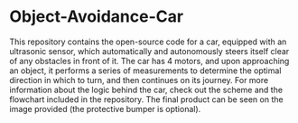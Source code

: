 # Object-Avoidance-Car

This repository contains the open-source code for a car, equipped with an ultrasonic sensor, which automatically and autonomously steers itself clear of any obstacles in front of it. The car has 4 motors, and upon approaching an object, it performs a series of measurements to determine the optimal direction in which to turn, and then continues on its journey. For more information about the logic behind the car, check out the scheme and the flowchart included in the repository. The final product can be seen on the image provided (the protective bumper is optional).
